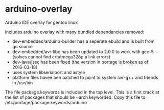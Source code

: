# arduino-overlay
Arduino IDE overlay for gentoo linux

Includes arduino overlay with many bundled dependancies removed:
 * dev-embedded/arduino-builder has a seperate ebuild and is built from go source
 * dev-embedded/avr-libc has been updated to 2.0.0 to work with gcc-5 (solves cannot find crtatmega328p.a link errors)
 * dev-java/jssc has been fixed (the version in portage is broken as of 2016-03-18)
 * uses system libserialport and astyle
 * platform files havee ben patched to point to system avr-g++ and friends in /usr/bin

The file package.keywords is included in the top level.  This is a first crack at the list of packages that should be ~arch keyworded.  Copy this file to /etc/portage/package.keywords/arduino
